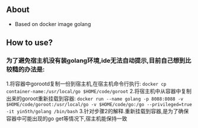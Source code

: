 ## About
- Based on docker image golang 

## How to use?
### 为了避免宿主机没有装golang环境,ide无法自动提示,目前自己想到比较糙的办法是:
1.将容器中gorootd复制一份到宿主机,在宿主机命令行执行:
`docker cp container-name:/usr/local/go $HOME/code/goroot`
2.将宿主机中从容器中复制出来的goroot重新挂载到容器:
`docker run --name golang -p 8088:8088 -v $HOME/code/goroot:/usr/local/go -v $HOME/code/go:/go --privileged=true -it yin5th/golang /bin/bash`
3.针对步骤2的解释.重新挂载到容器,是为了确保容器中可能出现的go get等情况下,宿主机能保持一致
